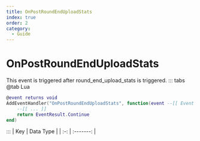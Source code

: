 ```yaml
---
title: OnPostRoundEndUploadStats
index: true
order: 2
category:
  - Guide
---
```


# OnPostRoundEndUploadStats
This event is triggered after round_end_upload_stats is triggered.
::: tabs
@tab Lua
```lua
@event returns void
AddEventHandler("OnPostRoundEndUploadStats", function(event --[[ Event ]])
    --[[ ... ]]
    return EventResult.Continue
end)
```

:::
| Key | Data Type |
| :-: | :-------: |
